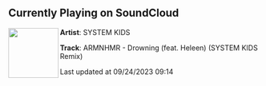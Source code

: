 ## Currently Playing on SoundCloud

[<img align="left" width="100" src="https://i1.sndcdn.com/artworks-zLbQMqDXr2H5Jyy3-sW1aIA-t500x500.jpg">](https://soundcloud.com/systemkids/armnhmr-drowning-system-kids-remix)

**Artist**: SYSTEM KIDS 

**Track**: ARMNHMR - Drowning (feat. Heleen) (SYSTEM KIDS Remix)

Last updated at 09/24/2023 09:14
